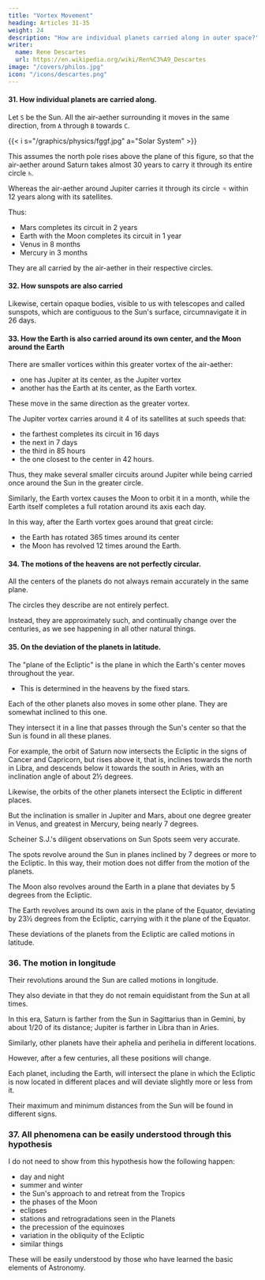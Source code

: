 ```yaml
---
title: "Vortex Movement"
heading: Articles 31-35
weight: 24
description: "How are individual planets carried along in outer space?"
writer:
  name: Rene Descartes
  url: https://en.wikipedia.org/wiki/Ren%C3%A9_Descartes
image: "/covers/philos.jpg"
icon: "/icons/descartes.png"
---
```



#### 31. How individual planets are carried along. 

<!-- celestial matter -->
Let `S` be the Sun. All the air-aether surrounding it moves in the same direction, from `A` through `B` towards `C`.

<!-- namely from the west through the south towards the east, or   -->

{{< i s="/graphics/physics/fggf.jpg" a="Solar System" >}}


This assumes the north pole rises above the plane of this figure, so that the air-aether around Saturn takes almost 30 years to carry it through its entire circle `♄`. 

Whereas the air-aether around Jupiter carries it through its circle ♃ within 12 years along with its satellites. 

Thus:
- Mars completes its circuit in 2 years
- Earth with the Moon completes its circuit in 1 year
- Venus in 8 months
- Mercury in 3 months

They are all carried by the air-aether in their respective circles.
<!-- matter of the heavens -->


#### 32. How sunspots are also carried

Likewise, certain opaque bodies, visible to us with telescopes and called sunspots, which are contiguous to the Sun's surface, circumnavigate it in 26 days.


#### 33. How the Earth is also carried around its own center, and the Moon around the Earth

 <!-- celestial matter -->
<!-- In water vortices, -->

There are smaller vortices within this greater vortex of the air-aether:
- one has Jupiter at its center, as the Jupiter vortex
- another has the Earth at its center, as the Earth vortex.

These move in the same direction as the greater vortex.

The Jupiter vortex carries around it 4 of its satellites at such speeds that:
- the farthest completes its circuit in 16 days
- the next in 7 days
- the third in 85 hours
- the one closest to the center in 42 hours.

Thus, they make several smaller circuits around Jupiter while being carried once around the Sun in the greater circle.

Similarly, the Earth vortex causes the Moon to orbit it in a month, while the Earth itself completes a full rotation around its axis each day.

<!-- So that in the same time the Earth and Moon traverse their common circle once,  -->

In this way, after the Earth vortex goes around that great circle:
- the Earth has rotated 365 times around its center
- the Moon has revolved 12 times around the Earth.


#### 34. The motions of the heavens are not perfectly circular. 

All the centers of the planets do not always remain accurately in the same plane. 

The circles they describe are not entirely perfect.

Instead, they are approximately such, and continually change over the centuries, as we see happening in all other natural things.


#### 35. On the deviation of the planets in latitude. 

The "plane of the Ecliptic" is the plane in which the Earth's center moves throughout the year.

- This is determined in the heavens by the fixed stars.

Each of the other planets also moves in some other plane. They are somewhat inclined to this one. 

They intersect it in a line that passes through the Sun's center so that the Sun is found in all these planes. 

For example, the orbit of Saturn now intersects the Ecliptic in the signs of Cancer and Capricorn, but rises above it, that is, inclines towards the north in Libra, and descends below it towards the south in Aries, with an inclination angle of about 2½ degrees. 

Likewise, the orbits of the other planets intersect the Ecliptic in different places.

But the inclination is smaller in Jupiter and Mars, about one degree greater in Venus, and greatest in Mercury, being nearly 7 degrees. 


Scheiner S.J.'s diligent observations on Sun Spots seem very accurate.

The spots revolve around the Sun in planes inclined by 7 degrees or more to the Ecliptic. In this way, their motion does not differ from the motion of the planets. 

The Moon also revolves around the Earth in a plane that deviates by 5 degrees from the Ecliptic.

The Earth revolves around its own axis in the plane of the Equator, deviating by 23½ degrees from the Ecliptic, carrying with it the plane of the Equator.

These deviations of the planets from the Ecliptic are called motions in latitude.


### 36. The motion in longitude

Their revolutions around the Sun are called motions in longitude.

They also deviate in that they do not remain equidistant from the Sun at all times. 

In this era, Saturn is farther from the Sun in Sagittarius than in Gemini, by about 1/20 of its distance; Jupiter is farther in Libra than in Aries.

Similarly, other planets have their aphelia and perihelia in different locations. 

However, after a few centuries, all these positions will change. 

Each planet, including the Earth, will intersect the plane in which the Ecliptic is now located in different places and will deviate slightly more or less from it. 

Their maximum and minimum distances from the Sun will be found in different signs.


### 37. All phenomena can be easily understood through this hypothesis

I do not need to show from this hypothesis how the following happen:
- day and night
- summer and winter
- the Sun's approach to and retreat from the Tropics
- the phases of the Moon
- eclipses
- stations and retrogradations seen in the Planets
- the precession of the equinoxes
- variation in the obliquity of the Ecliptic
- similar things

These will be easily understood by those who have learned the basic elements of Astronomy.

